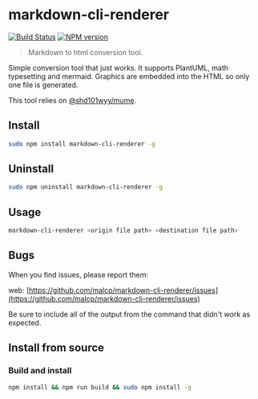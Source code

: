 # markdown-cli-renderer

[![Build Status](https://img.shields.io/travis/malcp/markdown-cli-renderer/master.svg?style=flat)](https://travis-ci.org/malcp/markdown-cli-renderer)
[![NPM version](https://img.shields.io/npm/v/markdown-cli-renderer.svg?style=flat)](https://www.npmjs.org/package/markdown-cli-renderer)

> Markdown to html conversion tool.

Simple conversion tool that just works. It supports PlantUML, math typesetting and mermaid. Graphics are embedded into the HTML so only one file is generated.

This tool relies on [@shd101wyy/mume](https://github.com/shd101wyy/mume).

## Install

```bash
sudo npm install markdown-cli-renderer -g
```

## Uninstall

```bash
sudo npm uninstall markdown-cli-renderer -g
```

## Usage

```bash
markdown-cli-renderer <origin file path> <destination file path>
```

## Bugs

When you find issues, please report them:

  web: [https://github.com/malcp/markdown-cli-renderer/issues](https://github.com/malcp/markdown-cli-renderer/issues)

Be sure to include all of the output from the command that didn't work as expected.

## Install from source

### Build and install

```bash
npm install && npm run build && sudo npm install -g
```
